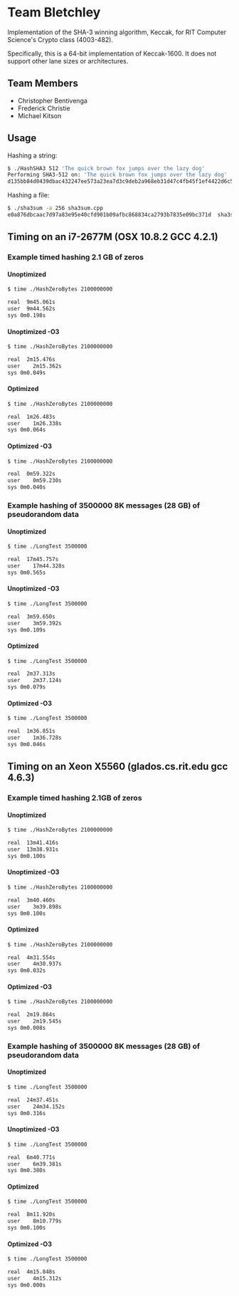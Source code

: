 # Team Bletchley
Implementation of the SHA-3 winning algorithm, Keccak, for RIT Computer Science's Crypto class (4003-482).

Specifically, this is a 64-bit implementation of Keccak-1600. It does not support other lane sizes or architectures.
## Team Members
* Christopher Bentivenga
* Frederick Christie
* Michael Kitson

## Usage
Hashing a string:
```sh
$ ./HashSHA3 512 'The quick brown fox jumps over the lazy dog'
Performing SHA3-512 on: 'The quick brown fox jumps over the lazy dog'
d135bb84d0439dbac432247ee573a23ea7d3c9deb2a968eb31d47c4fb45f1ef4422d6c531b5b9bd6f449ebcc449ea94d0a8f05f62130fda612da53c79659f609
```
Hashing a file:
```sh
$ ./sha3sum -a 256 sha3sum.cpp 
e0a876dbcaac7d97a83e95e40cfd901b09afbc868834ca2793b7835e09bc371d  sha3sum.cpp
```
## Timing on an i7-2677M (OSX 10.8.2 GCC 4.2.1)
### Example timed hashing 2.1 GB of zeros
#### Unoptimized
```sh
$ time ./HashZeroBytes 2100000000

real  9m45.061s
user  9m44.562s
sys	0m0.198s

```
#### Unoptimized -O3
```sh
$ time ./HashZeroBytes 2100000000

real  2m15.476s
user	2m15.362s
sys	0m0.049s

```
#### Optimized
```sh
$ time ./HashZeroBytes 2100000000

real  1m26.483s
user	1m26.338s
sys	0m0.064s
```
#### Optimized -O3
```sh
$ time ./HashZeroBytes 2100000000

real  0m59.322s
user	0m59.230s
sys	0m0.040s
```
### Example hashing of 3500000 8K messages (28 GB) of pseudorandom data
#### Unoptimized
```sh
$ time ./LongTest 3500000

real  17m45.757s
user	17m44.328s
sys	0m0.565s

```
#### Unoptimized -O3
```sh
$ time ./LongTest 3500000

real  3m59.650s
user	3m59.392s
sys	0m0.109s
```
#### Optimized
```sh
$ time ./LongTest 3500000

real  2m37.313s
user	2m37.124s
sys	0m0.079s
```
#### Optimized -O3
```sh
$ time ./LongTest 3500000

real  1m36.851s
user	1m36.728s
sys	0m0.046s
```
## Timing on an Xeon X5560 (glados.cs.rit.edu gcc 4.6.3)
### Example timed hashing 2.1GB of zeros
#### Unoptimized
```sh
$ time ./HashZeroBytes 2100000000

real  13m41.416s
user  13m38.931s
sys	0m0.100s
```
#### Unoptimized -O3
```sh
$ time ./HashZeroBytes 2100000000

real  3m40.460s
user	3m39.898s
sys	0m0.100s
```
#### Optimized
```sh
$ time ./HashZeroBytes 2100000000

real  4m31.554s
user	4m30.937s
sys	0m0.032s

```
#### Optimized -O3
```sh
$ time ./HashZeroBytes 2100000000

real  2m19.864s
user	2m19.545s
sys	0m0.008s
```
### Example hashing of 3500000 8K messages (28 GB) of pseudorandom data
#### Unoptimized
```sh
$ time ./LongTest 3500000

real  24m37.451s
user	24m34.152s
sys	0m0.316s
```
#### Unoptimized -O3
```sh
$ time ./LongTest 3500000

real  6m40.771s
user	6m39.381s
sys	0m0.380s
```
#### Optimized
```sh
$ time ./LongTest 3500000

real  8m11.920s
user	8m10.779s
sys	0m0.100s
```
#### Optimized -O3
```sh
$ time ./LongTest 3500000

real  4m15.848s
user	4m15.312s
sys	0m0.000s
```
